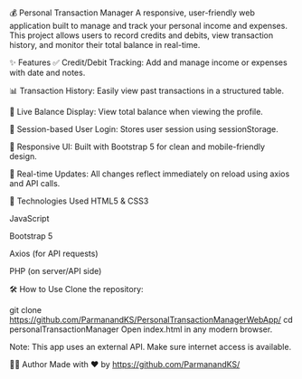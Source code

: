 💰 Personal Transaction Manager A responsive, user-friendly web application built to manage and track your personal income and expenses. This project allows users to record credits and debits, view transaction history, and monitor their total balance in real-time.

✨ Features ✅ Credit/Debit Tracking: Add and manage income or expenses with date and notes.

📊 Transaction History: Easily view past transactions in a structured table.

💼 Live Balance Display: View total balance when viewing the profile.

🔐 Session-based User Login: Stores user session using sessionStorage.

🎨 Responsive UI: Built with Bootstrap 5 for clean and mobile-friendly design.

🔁 Real-time Updates: All changes reflect immediately on reload using axios and API calls.

🚀 Technologies Used HTML5 & CSS3

JavaScript

Bootstrap 5

Axios (for API requests)

PHP (on server/API side)

🛠️ How to Use Clone the repository:

git clone https://github.com/ParmanandKS/PersonalTransactionManagerWebApp/ cd personalTransactionManager Open index.html in any modern browser.

Note: This app uses an external API. Make sure internet access is available.

🙋‍♂️ Author Made with ❤️ by https://github.com/ParmanandKS/